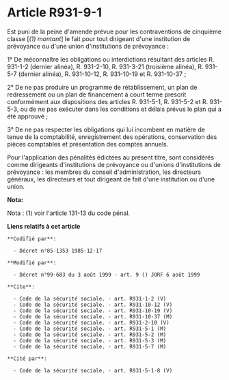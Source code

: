 # Article R931-9-1

Est puni de la peine d'amende prévue pour les contraventions de cinquième classe [*(1) montant*] le fait pour tout dirigeant
d'une institution de prévoyance ou d'une union d'institutions de prévoyance :

1° De méconnaître les obligations ou interdictions résultant des articles R. 931-1-2 (dernier alinéa), R. 931-2-10, R.
931-3-21 (troisième alinéa), R. 931-5-7 (dernier alinéa), R. 931-10-12, R. 931-10-19 et R. 931-10-37 ;

2° De ne pas produire un programme de rétablissement, un plan de redressement ou un plan de financement à court terme
prescrit conformément aux dispositions des articles R. 931-5-1, R. 931-5-2 et R. 931-5-3, ou de ne pas exécuter dans les
conditions et délais prévus le plan qui a été approuvé ;

3° De ne pas respecter les obligations qui lui incombent en matière de tenue de la comptabilité, enregistrement des
opérations, conservation des pièces comptables et présentation des comptes annuels.

Pour l'application des pénalités édictées au présent titre, sont considérés comme dirigeants d'institutions de prévoyance ou
d'unions d'institutions de prévoyance : les membres du conseil d'administration, les directeurs généraux, les directeurs et
tout dirigeant de fait d'une institution ou d'une union.

**Nota:**

Nota : (1) voir l'article 131-13 du code pénal.

**Liens relatifs à cet article**

	**Codifié par**:

	  - Décret n°85-1353 1985-12-17

	**Modifié par**:

	  - Décret n°99-683 du 3 août 1999 - art. 9 () JORF 6 août 1999

	**Cite**:

	  - Code de la sécurité sociale. - art. R931-1-2 (V)
	  - Code de la sécurité sociale. - art. R931-10-12 (V)
	  - Code de la sécurité sociale. - art. R931-10-19 (V)
	  - Code de la sécurité sociale. - art. R931-10-37 (M)
	  - Code de la sécurité sociale. - art. R931-2-10 (V)
	  - Code de la sécurité sociale. - art. R931-5-1 (M)
	  - Code de la sécurité sociale. - art. R931-5-2 (M)
	  - Code de la sécurité sociale. - art. R931-5-3 (M)
	  - Code de la sécurité sociale. - art. R931-5-7 (M)

	**Cité par**:

	  - Code de la sécurité sociale. - art. R931-5-1-8 (V)
